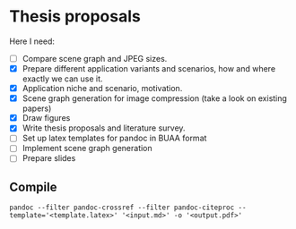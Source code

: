 # Thesis proposals

Here I need:

- [ ] Compare scene graph and JPEG sizes.
- [x] Prepare different application variants and scenarios, how and where exactly we can use it.
- [x] Application niche and scenario, motivation.
- [x] Scene graph generation for image compression (take a look on existing papers)
- [x] Draw figures
- [x] Write thesis proposals and literature survey.
- [ ] Set up latex templates for pandoc in BUAA format
- [ ] Implement scene graph generation
- [ ] Prepare slides

## Compile 
`pandoc --filter pandoc-crossref --filter pandoc-citeproc --template='<template.latex>' '<input.md>' -o '<output.pdf>'`